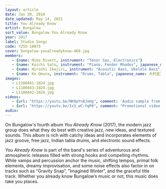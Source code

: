 ```yaml
---
layout: article
date: Jan 30, 2018
date_updated: May 14, 2021
title: You Already Know
artist: Bungalow
sort_value: Bungalow You Already Know
year: 2017
label: Studio Songs
code: YZSO-10075
cover: bungalow-youalreadyknow-460.jpg
members:
   - {name: Mike Rivett, instrument: "Tenor Sax, Electronics"}
   - {name: Koichi Sato, instrument: "Piano, Fender Rhodes", japanese_name: 佐藤浩一}
   - {name: Hiroshi Ikejiri, instrument: "Acoustic Bass, Ukelele Bass", japanese_name: 池尻洋史}
   - {name: Ko Omura, instrument: "Drums, Tabla", japanese_name: 大村亘}
images:
   - L1180441-1024.jpg
   - L1180443-1024.jpg
   - L1180442-1024.jpg 
videos: 
   - {url: "https://youtu.be/NK9pYn8JoHg", comment: 'Audio sample from "Santa Cruz", the opening track on this album'}
   - {url: "https://youtu.be/Ix3_wC-YqP0", comment: "Promotional video for this album"}
audio:
---
```

On Bungalow's fourth album *You Already Know* (2017), the modern jazz group does what they do best with creative jazz, new ideas, and textured sounds. This album is rich with catchy ideas and incorporates elements of jazz groove, free jazz, Indian tabla drums, and electronic sound effects. 

*You Already Know* is part of the band's series of adventurous and atmospheric releases filled with strong hooks and compelling rhythms. While vamps and percussion anchor the music, shifting tempos, primal folk elements, dreamy improvisation, and some noise effects also factor in on tracks such as “Gravity Snap”, “Imagined Winter”, and the graceful title track. Whether you already know Bungalow’s music or not, this music does take you places.
